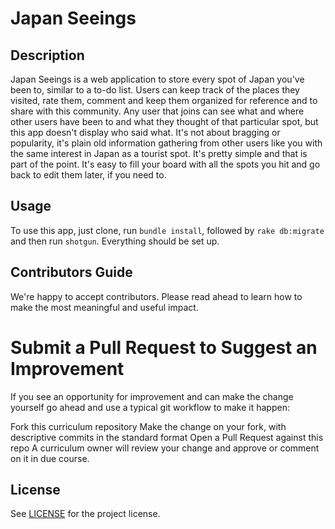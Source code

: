 # Japan Seeings

## Description

Japan Seeings is a web application to store every spot of Japan you've been to, similar to a to-do list.
Users can keep track of the places they visited, rate them, comment and keep them organized for reference and to share with this community.
Any user that joins can see what and where other users have been to and what they thought of that particular spot, but this app doesn't display who said what. It's not about bragging or popularity, it's plain old information gathering from other users like you with the same interest in Japan as a tourist spot.
It's pretty simple and that is part of the point. It's easy to fill your board with all the spots you hit and go back to edit them later, if you need to.

## Usage

To use this app, just clone, run `bundle install`, followed by `rake db:migrate` and then run `shotgun`.
Everything should be set up.

## Contributors Guide

We're happy to accept contributors. Please read ahead to learn how to make the most meaningful and useful impact.

# Submit a Pull Request to Suggest an Improvement

If you see an opportunity for improvement and can make the change yourself go ahead and use a typical git workflow to make it happen:

Fork this curriculum repository
Make the change on your fork, with descriptive commits in the standard format
Open a Pull Request against this repo
A curriculum owner will review your change and approve or comment on it in due course.

## License

See [LICENSE](https://github.com/msickler/japan_seeings/blob/master/LICENSE) for the project license.
